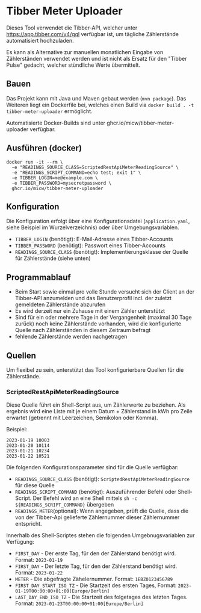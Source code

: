 # Tibber Meter Uploader

Dieses Tool verwendet die Tibber-API, welcher unter https://app.tibber.com/v4/gql verfügbar ist, um tägliche Zählerstände automatisiert hochzuladen.

Es kann als Alternative zur manuellen monatlichen Eingabe von Zählerständen verwendet werden und ist nicht als Ersatz für den "Tibber Pulse" gedacht, welcher stündliche Werte übermittelt.

## Bauen

Das Projekt kann mit Java und Maven gebaut werden (`mvn package`). Das Weiteren liegt ein Dockerfile bei, welches einen Build via `docker build . -t tibber-meter-uploader` ermöglicht.

Automatisierte Docker-Builds sind unter ghcr.io/micw/tibber-meter-uploader verfügbar.

## Ausführen (docker)

```
docker run -it --rm \
  -e "READINGS_SOURCE_CLASS=ScriptedRestApiMeterReadingSource" \
  -e "READINGS_SCRIPT_COMMAND=echo test; exit 1" \
  -e TIBBER_LOGIN=me@example.com \
  -e TIBBER_PASSWORD=mysecretpassword \
  ghcr.io/micw/tibber-meter-uploader
```

## Konfiguration

Die Konfiguration erfolgt über eine Konfigurationsdatei (`application.yaml`, siehe Beispiel im Wurzelverzeichnis) oder über Umgebungsvariablen.

* `TIBBER_LOGIN` (benötigt): E-Mail-Adresse eines Tibber-Accounts
* `TIBBER_PASSWORD` (benötigt): Passwort eines Tibber-Accounts
* `READINGS_SOURCE_CLASS` (benötigt): Implementierungsklasse der Quelle für Zählerstände (siehe unten)

## Programmablauf

* Beim Start sowie einmal pro volle Stunde versucht sich der Client an der Tibber-API anzumelden und das Benutzerprofil incl. der zuletzt gemeldeten Zählerstände abzurufen
* Es wird derzeit nur ein Zuhause mit einem Zähler unterstützt
* Sind für ein oder mehrere Tage in der Vergangenheit (maximal 30 Tage zurück) noch keine Zählerstände vorhanden, wird die konfigurierte Quelle nach Zählerständen in diesem Zeitraum befragt
* fehlende Zählerstände werden nachgetragen

## Quellen

Um flexibel zu sein, unterstützt das Tool konfigurierbare Quellen für die Zählerstände.

### ScriptedRestApiMeterReadingSource

Diese Quelle führt ein Shell-Script aus, um Zählerwerte zu beziehen. Als ergebnis wird eine Liste mit je einem Datum + Zählerstand in kWh pro Zeile erwartet (getrennt mit Leerzeichen, Semikolon oder Komma).

Beispiel:

```
2023-01-19 10003
2023-01-20 10114
2023-01-21 10234
2023-01-22 10521
```

Die folgenden Konfigurationsparameter sind für die Quelle verfügbar:

* `READINGS_SOURCE_CLASS` (benötigt): `ScriptedRestApiMeterReadingSource` für diese Quelle
* `READINGS_SCRIPT_COMMAND` (benötigt): Auszuführender Befehl oder Shell-Script. Der Befehl wird an eine Shell mittels `sh -c ${READINGS_SCRIPT_COMMAND}` übergeben
* `READINGS_METER`(optional): Wenn angegeben, prüft die Quelle, dass die von der Tibber-Api gelieferte Zählernummer dieser Zählernummer entspricht.

Innerhalb des Shell-Scriptes stehen die folgenden Umgebnugsvariablen zur Verfügung:

* `FIRST_DAY` - Der erste Tag, für den der Zählerstand benötigt wird. Format: `2023-01-19`
* `FIRST_DAY` - Der letzte Tag, für den der Zählerstand benötigt wird. Format: `2023-01-22`
* `METER` - Die abgefragte Zähelernummer. Format: `1EBZ0123456789`
* `FIRST_DAY_START_ISO_TZ` - Die Startzeit des ersten Tages, Format: `2023-01-19T00:00:00+01:00[Europe/Berlin]`
* `LAST_DAY_END_ISO_TZ` - Die Startzeit des folgetages des letzten Tages. Format: `2023-01-23T00:00:00+01:00[Europe/Berlin]`

